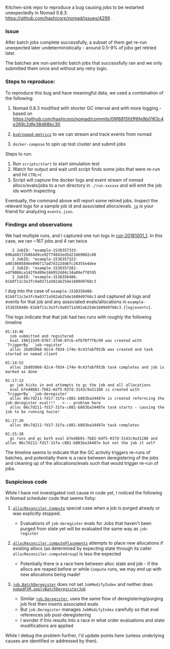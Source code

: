 Kitchen-sink repo to reproduce a bug causing jobs to be restarted unexpectedly in Nomad 0.8.3: https://github.com/hashicorp/nomad/issues/4299 .

### Issue

After batch jobs complete successfully, a subset of them get re-run unexpected later undeterministically - around 0.5-9% of jobs get retried later.

The batches are non-periodic batch jobs that successfully ran and we only submitted them once and without any retry logic.

### Steps to reproduce:

To reproduce this bug and have meaningful data, we used a combination of the following:

1. Nomad 0.8.3 modified with shorter GC interval and with more logging - based on https://github.com/hashicorp/nomad/commits/09f8815fd1f6fe9b0163c4e269c2dfe38d68bc30

2. [`bsd/nomad-metrics`](https://github.com/bsd/nomad-watcher) to we can stream and track events from nomad
3. `docker-compose` to spin up test cluster and submit jobs


Steps to run:

1. Run `scripts/start` to start simulation test
2. Watch for output and wait until script finds some jobs that were re-run and hit `CTRL+C`
3. Script will capture the docker logs and event stream of nomad allocs/evals/jobs to a run directory in `./run-xxxxxx`
   and will emit the job ids worth inspecting

Eventually, the command above will report some retried jobs.  Inspect the relevant logs for a sample job id and associated allocs/evals.  [`jq`](https://stedolan.github.io/jq/) is your friend for analyzing `events.json`.

### Findings and observations

We had multiple runs, and I captured one run logs in [run-20181001_1](./run-20181001_1).  In this case, we ran ~167 jobs and 4 ran twice

```
   2 JobID: "example-1538357333-696ab8172b064d9ce92f74043ed5d21669082c88
   2 JobID: "example-1538357322-a4018605846e090717ad7d322dd6fc26355e4dee
   2 JobID: "example-1538357282-edf9086ca142f6d89e166952dd4c34a89ef707d5
   2 JobID: "example-1538356486-81b8f11c3e3fc9a0371a502ab25de1609d9768c3
```

I dug into the case of `example-1538356486-81b8f11c3e3fc9a0371a502ab25de1609d9768c3` and captured all logs and events for that job and any associated evals/allocations  in `example-1538356486-81b8f11c3e3fc9a0371a502ab25de1609d9768c3.{log|events}`.

The logs indicate that that job had two runs with roughly the following timeline

```
01:14:46
  job submitted and regsitered
  eval 19011549-97b7-3740-07cb-efb70f7f6c99 was created with `TriggerBy` `job-register`
  alloc 2bd05068-92c4-f034-174e-9c43fabf953b was created and task started on nomad client

01:14:52
  alloc 2bd05068-92c4-f034-174e-9c43fabf953b task completes and job is marked as done

01:17:13
  gc job kicks in and attempts to gc the job and all allocations
  eval b7e48b01-7b82-6df5-037d-3143c9a31188 is created with `TriggerBy` `job-deregister`
  alloc 06c7d211-fd17-31fa-c881-b883ba34487e is created referncing the job-deregister eval!!!   <--- problem here
  alloc 06c7d211-fd17-31fa-c881-b883ba34487e task starts - causing the job to be running twice!

01:17:20
  alloc 06c7d211-fd17-31fa-c881-b883ba34487e task completes

01:25:38
  gc runs and gc both eval b7e48b01-7b82-6df5-037d-3143c9a31188 and alloc 06c7d211-fd17-31fa-c881-b883ba34487e but not the job it self
```

The timeline seems to indicate that the GC activity triggers re-runs of batches, and potentially there is a race between deregistering of the jobs and cleaning up of the allocations/evals such that would trigger re-run of jobs.

### Suspicious code

While I have not investigated root cause in code yet, I noticed the following in Nomad scheduler code that seems fishy:

1. [`allocReconciler.Compute`](https://github.com/hashicorp/nomad/blob/v0.8.3/scheduler/reconcile.go#L188-L193) special case when a job is purged already or was explicitly stopped.
    * Evaluations of `job-deregister` evals for Jobs that haven't been purged from state yet will be evaluated the same way as `job-register`

2. [`allocReconciler.computePlacements`](https://github.com/hashicorp/nomad/blob/v0.8.3/scheduler/reconcile.go#L687-L694) attempts to place new allocations if existing allocs (as determined by expecting state through its caller `allocReconciler.computeGroup`) is less the expected
    * Potentially there is a race here between alloc state and job - if the allocs are reaped before or while `Compute` runs, we may end up with new allocations being made!

3. [`job.BatchDeregister`](https://github.com/hashicorp/nomad/blob/v0.8.3/nomad/job_endpoint.go#L708-L717) does not set `JobModifyIndex` and neither does [`nomadFSM.applyBatchDeregisterJob`](https://github.com/hashicorp/nomad/blob/v0.8.3/nomad/fsm.go#L510-L525)
    * Similar [`job.Deregister`](https://github.com/hashicorp/nomad/blob/v0.8.3/nomad/job_endpoint.go#L603-L640), uses the same flow of deregistering/purging job first then inserts associated evals
    * But `job.Deregister` manages `JobModifyIndex` carefully so that eval references job post-deregistering
    * I wonder if this results into a race in what order evaluations and state modifications are applied

While I debug the problem further, I'd update points here (unless underlying causes are identified or addressed by then).

